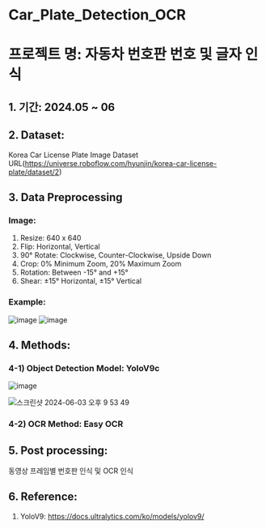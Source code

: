 # Car_Plate_Detection_OCR

# 프로젝트 명: 자동차 번호판 번호 및 글자 인식

## 1. 기간: 2024.05 ~ 06

## 2. Dataset: 
Korea Car License Plate Image Dataset URL(https://universe.roboflow.com/hyunjin/korea-car-license-plate/dataset/2)

## 3. Data Preprocessing

### Image:
1) Resize: 640 x 640
2) Flip: Horizontal, Vertical
3) 90° Rotate: Clockwise, Counter-Clockwise, Upside Down
4) Crop: 0% Minimum Zoom, 20% Maximum Zoom
5) Rotation: Between -15° and +15°
6) Shear: ±15° Horizontal, ±15° Vertical

### Example:

![image](https://github.com/ssuzzang/Car_Plate_Detection_OCR/assets/97435321/3c120df8-eb11-4aba-beb9-db7e4e484f5f)
![image](https://github.com/ssuzzang/Car_Plate_Detection_OCR/assets/97435321/ace7389c-c5c0-4375-9f26-67031fcc6826)

## 4. Methods:
   ### 4-1) Object Detection Model: YoloV9c
   ![image](https://github.com/ssuzzang/Car_Plate_Detection_OCR/assets/97435321/00ba1601-3c34-42bd-92c9-d0a80e6af7d2)

   ![스크린샷 2024-06-03 오후 9 53 49](https://github.com/ssuzzang/Car_Plate_Detection_OCR/assets/97435321/62415ef7-fa7b-4bf4-abd7-0492c1ede8c8)

   ### 4-2) OCR Method: Easy OCR
   

## 5. Post processing:

동영상 프레임별 번호판 인식 및 OCR 인식




## 6. Reference:
1. YoloV9: https://docs.ultralytics.com/ko/models/yolov9/

